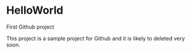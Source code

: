# HelloWorld
First Github project

This project is a sample project for Github and it is likely to deleted very soon.
